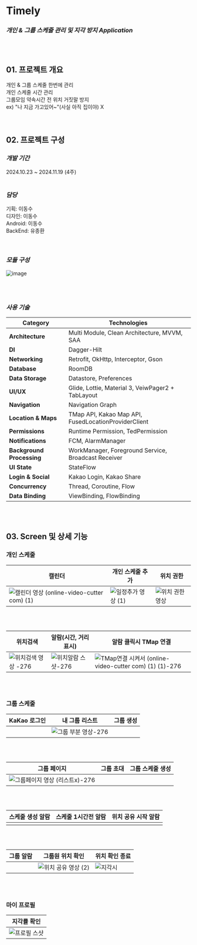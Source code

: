 # Timely
### ***개인 & 그룹 스케줄 관리 및 지각 방지 Application***
<br><br>
## 01. 프로젝트 개요
개인 & 그룹 스케줄 한번에 관리     
개인 스케줄 시간 관리   
그룹모임 약속시간 전 위치 거짓말 방지    
  ex) "나 지금 가고있어~"(사실 아직 집이야) X   
<br><br>




## 02. 프로젝트 구성
### ***개발 기간***   
2024.10.23 ~ 2024.11.19 (4주)
<br><br>

### ***담당***   
기획: 이동수    
디자인: 이동수    
Android: 이동수   
BackEnd: 유종환   
<br><br>

### ***모듈 구성***
![image](https://github.com/user-attachments/assets/84a1a595-3903-4e5e-afd4-44a9203231a8)

<br><br>

### ***사용 기술***
| **Category** | **Technologies** |
| --- | --- |
| **Architecture** |  Multi Module,  Clean Architecture,  MVVM,  SAA  |
| **DI** | Dagger-Hilt |
| **Networking** |  Retrofit,  OkHttp,  Interceptor,  Gson  |
| **Database** | RoomDB |
| **Data Storage** |  Datastore,  Preferences  |
| **UI/UX** |  Glide,  Lottie,  Material 3,  VeiwPager2 + TabLayout  |
| **Navigation** |  Navigation Graph  |
| **Location & Maps** |  TMap API,  Kakao Map API,  FusedLocationProviderClient  |
| **Permissions** |  Runtime Permission,  TedPermission  |
| **Notifications** |  FCM,  AlarmManager  |
| **Background Processing** |  WorkManager,  Foreground Service,  Broadcast Receiver  |
| **UI State** |  StateFlow  |
| **Login & Social** |  Kakao Login,  Kakao Share  |
| **Concurrency** |  Thread,  Coroutine,  Flow  |
| **Data Binding** |  ViewBinding,  FlowBinding  |

<br><br>
## 03. Screen 및 상세 기능
### 개인 스케줄
| 캘린더| 개인 스케줄 추가 | 위치 권한 |
|---|---|---|
|![캘린더 영상 (online-video-cutter com) (1)](https://github.com/user-attachments/assets/3b7b38be-c4cf-4ae5-bff4-2ba0998726dd)|![일정추가 영상 (1)](https://github.com/user-attachments/assets/44063ccb-42bf-49b5-b83d-e2b357c031ad)|![위치 권한 영상 ](https://github.com/user-attachments/assets/9b1f4ec8-69f7-49d7-b08c-444d77682eb6)|
<br>
<br>

| 위치검색 | 알람(시간, 거리 표시) | 알람 클릭시 TMap 연결|
|---|---|---|
|![위치검색 영상 -276](https://github.com/user-attachments/assets/41871bbc-2314-4d20-8f36-5a5f1b43294b)|![위치알람 스샷-276](https://github.com/user-attachments/assets/57401285-78dc-43dc-ac03-f22fa7c83529)|![TMap연결 시켜서 (online-video-cutter com) (1) (1)-276](https://github.com/user-attachments/assets/a52021f5-78a2-4c5f-9fc8-b9e02e92ca66)|
<br>
<br>

### 그룹 스케줄
| KaKao 로그인 | 내 그룹 리스트 | 그룹 생성 |
|---|---|---|
||![그룹 부분 영상-276](https://github.com/user-attachments/assets/266fbd25-47de-4d18-a69e-1b898d5003b8)||
<br>
<br>


| 그룹 페이지 | 그룹 초대 | 그룹 스케줄 생성 |
|---|---|---|
|![그룹페이지 영상 (리스트x)-276](https://github.com/user-attachments/assets/4dfd4395-ef18-4241-9bfe-b40042b05618)|||
<br>
<br>

| 스케줄 생성 알람 | 스케줄 1시간전 알람 | 위치 공유 시작 알람 |
|---|---|---|
||||
<br>
<br>

| 그룹 알람 | 그룹원 위치 확인 | 위치 확인 종료 |
|---|---|---|
||![위치 공유 영상 (2)](https://github.com/user-attachments/assets/afdf27d5-af6a-494a-bf49-4a96a1249f9c)|![지각시](https://github.com/user-attachments/assets/f1b8851b-2cee-4e4b-951e-6d600cd3041e)|
<br>
<br>


### 마이 프로필
| 지각률 확인 |
|---|
|![프로필 스샷 ](https://github.com/user-attachments/assets/d6e68576-953c-4317-8c7f-59debb809e25)|
<br>
<br>


